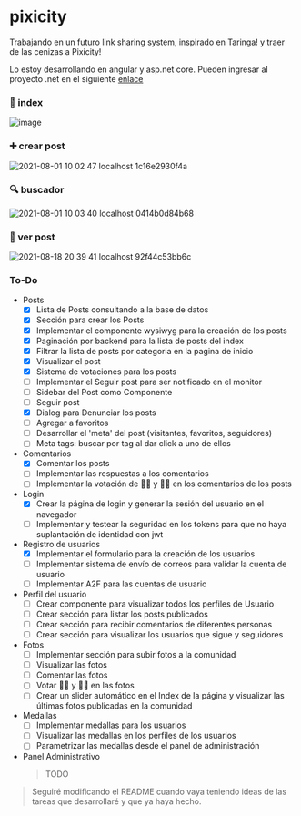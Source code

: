 # pixicity
Trabajando en un futuro link sharing system, inspirado en Taringa! y traer de las cenizas a Pixicity!

Lo estoy desarrollando en angular y asp.net core. Pueden ingresar al proyecto .net en el siguiente [enlace](https://github.com/NESTicle/pixicity-backend)

### 📄 index
![image](https://user-images.githubusercontent.com/1715022/127756473-ce9ae536-d7ad-42fb-9735-ea84ac09fbf0.png)

### ➕ crear post
![2021-08-01 10 02 47 localhost 1c16e2930f4a](https://user-images.githubusercontent.com/1715022/127775666-6b7a13a5-2a1e-442f-b1b0-4de0b46fe630.png)

### 🔍️ buscador
![2021-08-01 10 03 40 localhost 0414b0d84b68](https://user-images.githubusercontent.com/1715022/127775700-30f67e69-47df-45b0-9916-707e59e536a8.png)

### 👀 ver post
![2021-08-18 20 39 41 localhost 92f44c53bb6c](https://user-images.githubusercontent.com/1715022/129994022-b8ae0760-2aea-4f44-ae2c-0e4359172713.png)

### To-Do

  - Posts 
    - [x] Lista de Posts consultando a la base de datos
    - [x] Sección para crear los Posts
    - [x] Implementar el componente wysiwyg para la creación de los posts
    - [x] Paginación por backend para la lista de posts del index
    - [x] Filtrar la lista de posts por categoria en la pagina de inicio
    - [x] Visualizar el post
    - [x] Sistema de votaciones para los posts
    - [ ] Implementar el Seguir post para ser notificado en el monitor
    - [ ] Sidebar del Post como Componente
    - [ ] Seguir post
    - [x] Dialog para Denunciar los posts
    - [ ] Agregar a favoritos
    - [ ] Desarrollar el 'meta' del post (visitantes, favoritos, seguidores)
    - [ ] Meta tags: buscar por tag al dar click a uno de ellos

  - Comentarios
    - [x] Comentar los posts
    - [ ] Implementar las respuestas a los comentarios
    - [ ] Implementar la votación de 👍🏼 y 👎🏼 en los comentarios de los posts

  - Login
    - [x] Crear la página de login y generar la sesión del usuario en el navegador
    - [ ] Implementar y testear la seguridad en los tokens para que no haya suplantación de identidad con jwt
 
  - Registro de usuarios
    - [x] Implementar el formulario para la creación de los usuarios
    - [ ] Implementar sistema de envío de correos para validar la cuenta de usuario
    - [ ] Implementar A2F para las cuentas de usuario

  - Perfil del usuario
    - [ ] Crear componente para visualizar todos los perfiles de Usuario
    - [ ] Crear sección para listar los posts publicados
    - [ ] Crear sección para recibir comentarios de diferentes personas
    - [ ] Crear sección para visualizar los usuarios que sigue y seguidores
    
  - Fotos
    - [ ] Implementar sección para subir fotos a la comunidad
    - [ ] Visualizar las fotos
    - [ ] Comentar las fotos
    - [ ] Votar 👍🏼 y 👎🏼 en las fotos
    - [ ] Crear un slider automático en el Index de la página y visualizar las últimas fotos publicadas en la comunidad

  - Medallas
    - [ ] Implementar medallas para los usuarios
    - [ ] Visualizar las medallas en los perfiles de los usuarios
    - [ ] Parametrizar las medallas desde el panel de administración

  - Panel Administrativo
    > TODO

> Seguiré modificando el README cuando vaya teniendo ideas de las tareas que desarrollaré y que ya haya hecho.

